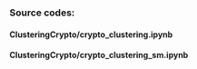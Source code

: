 ### Source codes:
#### ClusteringCrypto/crypto_clustering.ipynb
#### ClusteringCrypto/crypto_clustering_sm.ipynb
